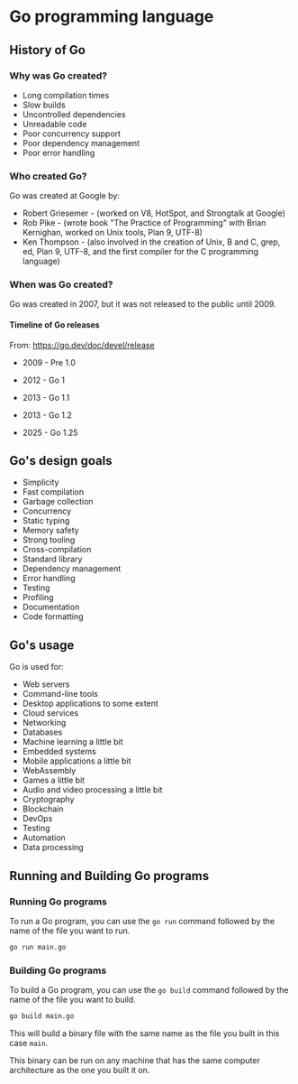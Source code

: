 # Go programming language

## History of Go

### Why was Go created?

* Long compilation times
* Slow builds
* Uncontrolled dependencies
* Unreadable code
* Poor concurrency support
* Poor dependency management
* Poor error handling

### Who created Go?

Go was created at Google by:

* Robert Griesemer - (worked on V8, HotSpot, and Strongtalk at Google)
* Rob Pike - (wrote book "The Practice of Programming" with Brian Kernighan, worked on Unix tools, Plan 9, UTF-8)
* Ken Thompson  - (also involved in the creation of Unix, B and C, grep, ed, Plan 9, UTF-8, and the first compiler for the C programming language)

### When was Go created?

Go was created in 2007, but it was not released to the public until 2009.

#### Timeline of Go releases

From: https://go.dev/doc/devel/release

* 2009 - Pre 1.0
* 2012 - Go 1
* 2013 - Go 1.1
* 2013 - Go 1.2

* 2025 - Go 1.25

## Go's design goals

* Simplicity
* Fast compilation
* Garbage collection
* Concurrency
* Static typing
* Memory safety
* Strong tooling
* Cross-compilation
* Standard library
* Dependency management
* Error handling
* Testing
* Profiling
* Documentation
* Code formatting

## Go's usage

Go is used for:

* Web servers
* Command-line tools
* Desktop applications to some extent
* Cloud services
* Networking
* Databases
* Machine learning a little bit
* Embedded systems
* Mobile applications a little bit
* WebAssembly
* Games a little bit
* Audio and video processing a little bit
* Cryptography
* Blockchain
* DevOps
* Testing
* Automation
* Data processing

## Running and Building Go programs

### Running Go programs

To run a Go program, you can use the `go run` command followed by the name of the file you want to run.

```bash
go run main.go
```

### Building Go programs

To build a Go program, you can use the `go build` command followed by the name of the file you want to build.

```bash
go build main.go
```
 This will build a binary file with the same name as the file you built in this case `main`.

 This binary can be run on any machine that has the same computer architecture as the one you built it on.